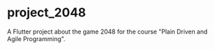 # project_2048

A Flutter project about the game 2048 for the course "Plain Driven and Agile Programming".
